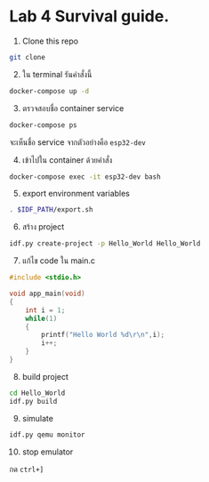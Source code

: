 # Lab 4 Survival guide.

1. Clone this repo

```bash
git clone
```

2. ใน terminal รันคำสั่งนี้ 

``` bash
docker-compose up -d
```

3. ตรวจสอบชื่อ container service
```bash 
docker-compose ps
```
จะเห็นชื่อ service จากตัวอย่างคือ `esp32-dev`


4. เข้าไปใน container ด้วยคำสั่ง

```bash
docker-compose exec -it esp32-dev bash
```

5. export environment variables
```bash
. $IDF_PATH/export.sh
```

6. สร้าง project
```bash
idf.py create-project -p Hello_World Hello_World
```


7. แก้ไข code ใน main.c

```c
#include <stdio.h>

void app_main(void)
{
    int i = 1;
    while(1)
    {
        printf("Hello World %d\r\n",i);
        i++;
    }
}
```

8. build project

```bash
cd Hello_World
idf.py build
```

9. simulate

```bash
idf.py qemu monitor
```

10. stop emulator

กด `ctrl+]`